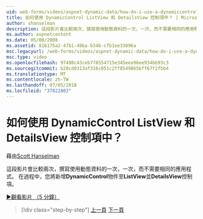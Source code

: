 ```yaml
---
uid: web-forms/videos/aspnet-dynamic-data/how-do-i-use-a-dynamiccontrol-in-listview-and-detailsview-controls
title: 如何使用 DynamicControl ListView 和 DetailsView 控制項中？ | Microsoft Docs
author: shanselman
description: 這段影片會比較兩次，撰寫使用動態資料的一次，一次，而不需要相同的應用程式。 在過程中，您 DynamicControl 將物件加入至 ListView...
ms.author: aspnetcontent
ms.date: 05/08/2008
ms.assetid: 816175a2-47b1-49ba-b346-cfb1ee33096a
msc.legacyurl: /web-forms/videos/aspnet-dynamic-data/how-do-i-use-a-dynamiccontrol-in-listview-and-detailsview-controls
msc.type: video
ms.openlocfilehash: 97498c43ceb778554715e345eea96ee934bb93c3
ms.sourcegitcommit: b28cd0313af316c051c2ff8549865bff67f2fbb4
ms.translationtype: MT
ms.contentlocale: zh-TW
ms.lasthandoff: 07/05/2018
ms.locfileid: "37822803"
---
```

<a name="how-do-i-use-a-dynamiccontrol-in-listview-and-detailsview-controls"></a>如何使用 DynamicControl ListView 和 DetailsView 控制項中？
====================
藉由[Scott Hanselman](https://github.com/shanselman)

這段影片會比較兩次，撰寫使用動態資料的一次，一次，而不需要相同的應用程式。 在過程中，您將新增**DynamicControl**物件至**ListView**並**DetailsView**控制項。

[&#9654;觀看影片 （5 分鐘）](https://channel9.msdn.com/Blogs/ASP-NET-Site-Videos/how-do-i-use-a-dynamiccontrol-in-listview-and-detailsview-controls)

> [!div class="step-by-step"]
> [上一頁](how-do-i-display-unknown-datatypes.md)
> [下一頁](getting-started-with-dynamic-data.md)
